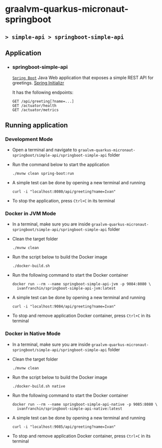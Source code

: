 # graalvm-quarkus-micronaut-springboot
## `> simple-api > springboot-simple-api`

## Application

- ### springboot-simple-api

  [`Spring Boot`](https://docs.spring.io/spring-boot/docs/current/reference/htmlsingle/) Java Web application that exposes a simple REST API for greetings. [Spring Initializr](https://start.spring.io/#!type=maven-project&language=java&platformVersion=3.4.4&packaging=jar&jvmVersion=17&groupId=com.ivanfranchin&artifactId=springboot-simple-api&name=springboot-simple-api&description=Demo%20project%20for%20Spring%20Boot&packageName=com.ivanfranchin.springboot-simple-api&dependencies=webflux,actuator,validation,native)
  
  It has the following endpoints:
  ```
  GET /api/greeting[?name=...]
  GET /actuator/health
  GET /actuator/metrics
  ```

## Running application

### Development Mode

- Open a terminal and navigate to `graalvm-quarkus-micronaut-springboot/simple-api/springboot-simple-api` folder

- Run the command below to start the application
  ```
  ./mvnw clean spring-boot:run
  ```

- A simple test can be done by opening a new terminal and running
  ```
  curl -i "localhost:8080/api/greeting?name=Ivan"
  ```

- To stop the application, press `Ctrl+C` in its terminal

### Docker in JVM Mode

- In a terminal, make sure you are inside `graalvm-quarkus-micronaut-springboot/simple-api/springboot-simple-api` folder

- Clean the target folder
  ```
  ./mvnw clean
  ```

- Run the script below to build the Docker image
  ```
  ./docker-build.sh
  ```

- Run the following command to start the Docker container
  ```
  docker run --rm --name springboot-simple-api-jvm -p 9084:8080 \
    ivanfranchin/springboot-simple-api-jvm:latest
  ```

- A simple test can be done by opening a new terminal and running
  ```
  curl -i "localhost:9084/api/greeting?name=Ivan"
  ```

- To stop and remove application Docker container, press `Ctrl+C` in its terminal

### Docker in Native Mode

- In a terminal, make sure you are inside `graalvm-quarkus-micronaut-springboot/simple-api/springboot-simple-api` folder

- Clean the target folder
  ```
  ./mvnw clean
  ```

- Run the script below to build the Docker image
  ```
  ./docker-build.sh native
  ```

- Run the following command to start the Docker container
  ```
  docker run --rm --name springboot-simple-api-native -p 9085:8080 \
    ivanfranchin/springboot-simple-api-native:latest
  ```

- A simple test can be done by opening a new terminal and running
  ```
  curl -i "localhost:9085/api/greeting?name=Ivan"
  ```

- To stop and remove application Docker container, press `Ctrl+C` in its terminal
